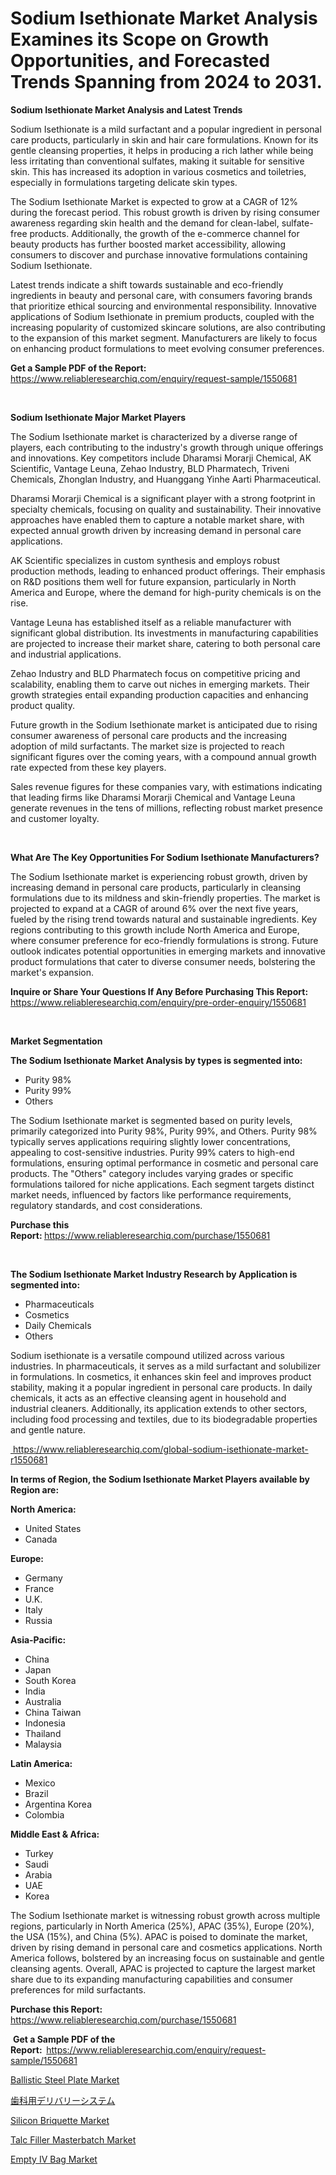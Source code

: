 <p><h1>Sodium Isethionate Market Analysis Examines its Scope on Growth Opportunities, and Forecasted Trends Spanning from 2024 to 2031.</h1></p><p><strong>Sodium Isethionate Market Analysis and Latest Trends</strong></p>
<p><p>Sodium Isethionate is a mild surfactant and a popular ingredient in personal care products, particularly in skin and hair care formulations. Known for its gentle cleansing properties, it helps in producing a rich lather while being less irritating than conventional sulfates, making it suitable for sensitive skin. This has increased its adoption in various cosmetics and toiletries, especially in formulations targeting delicate skin types.</p><p>The Sodium Isethionate Market is expected to grow at a CAGR of 12% during the forecast period. This robust growth is driven by rising consumer awareness regarding skin health and the demand for clean-label, sulfate-free products. Additionally, the growth of the e-commerce channel for beauty products has further boosted market accessibility, allowing consumers to discover and purchase innovative formulations containing Sodium Isethionate.</p><p>Latest trends indicate a shift towards sustainable and eco-friendly ingredients in beauty and personal care, with consumers favoring brands that prioritize ethical sourcing and environmental responsibility. Innovative applications of Sodium Isethionate in premium products, coupled with the increasing popularity of customized skincare solutions, are also contributing to the expansion of this market segment. Manufacturers are likely to focus on enhancing product formulations to meet evolving consumer preferences.</p></p>
<p><strong>Get a Sample PDF of the Report:&nbsp;</strong> <a href="https://www.reliableresearchiq.com/enquiry/request-sample/1550681?utm_campaign=101&utm_medium=2&utm_source=Github&utm_content=ia&utm_term=08112024&utm_id=sodium-isethionate">https://www.reliableresearchiq.com/enquiry/request-sample/1550681</a></p>
<p>&nbsp;</p>
<p><strong>Sodium Isethionate Major Market Players</strong></p>
<p><p>The Sodium Isethionate market is characterized by a diverse range of players, each contributing to the industry's growth through unique offerings and innovations. Key competitors include Dharamsi Morarji Chemical, AK Scientific, Vantage Leuna, Zehao Industry, BLD Pharmatech, Triveni Chemicals, Zhonglan Industry, and Huanggang Yinhe Aarti Pharmaceutical.</p><p>Dharamsi Morarji Chemical is a significant player with a strong footprint in specialty chemicals, focusing on quality and sustainability. Their innovative approaches have enabled them to capture a notable market share, with expected annual growth driven by increasing demand in personal care applications.</p><p>AK Scientific specializes in custom synthesis and employs robust production methods, leading to enhanced product offerings. Their emphasis on R&D positions them well for future expansion, particularly in North America and Europe, where the demand for high-purity chemicals is on the rise.</p><p>Vantage Leuna has established itself as a reliable manufacturer with significant global distribution. Its investments in manufacturing capabilities are projected to increase their market share, catering to both personal care and industrial applications.</p><p>Zehao Industry and BLD Pharmatech focus on competitive pricing and scalability, enabling them to carve out niches in emerging markets. Their growth strategies entail expanding production capacities and enhancing product quality.</p><p>Future growth in the Sodium Isethionate market is anticipated due to rising consumer awareness of personal care products and the increasing adoption of mild surfactants. The market size is projected to reach significant figures over the coming years, with a compound annual growth rate expected from these key players.</p><p>Sales revenue figures for these companies vary, with estimations indicating that leading firms like Dharamsi Morarji Chemical and Vantage Leuna generate revenues in the tens of millions, reflecting robust market presence and customer loyalty.</p></p>
<p>&nbsp;</p>
<p><strong>What Are The Key Opportunities For Sodium Isethionate Manufacturers?</strong></p>
<p><p>The Sodium Isethionate market is experiencing robust growth, driven by increasing demand in personal care products, particularly in cleansing formulations due to its mildness and skin-friendly properties. The market is projected to expand at a CAGR of around 6% over the next five years, fueled by the rising trend towards natural and sustainable ingredients. Key regions contributing to this growth include North America and Europe, where consumer preference for eco-friendly formulations is strong. Future outlook indicates potential opportunities in emerging markets and innovative product formulations that cater to diverse consumer needs, bolstering the market's expansion.</p></p>
<p><strong>Inquire or Share Your Questions If Any Before Purchasing This Report:</strong> <a href="https://www.reliableresearchiq.com/enquiry/pre-order-enquiry/1550681?utm_campaign=101&utm_medium=2&utm_source=Github&utm_content=ia&utm_term=08112024&utm_id=sodium-isethionate">https://www.reliableresearchiq.com/enquiry/pre-order-enquiry/1550681</a></p>
<p>&nbsp;</p>
<p><strong>Market Segmentation</strong></p>
<p><strong>The Sodium Isethionate Market Analysis by types is segmented into:</strong></p>
<p><ul><li>Purity 98%</li><li>Purity 99%</li><li>Others</li></ul></p>
<p><p>The Sodium Isethionate market is segmented based on purity levels, primarily categorized into Purity 98%, Purity 99%, and Others. Purity 98% typically serves applications requiring slightly lower concentrations, appealing to cost-sensitive industries. Purity 99% caters to high-end formulations, ensuring optimal performance in cosmetic and personal care products. The "Others" category includes varying grades or specific formulations tailored for niche applications. Each segment targets distinct market needs, influenced by factors like performance requirements, regulatory standards, and cost considerations.</p></p>
<p><strong>Purchase this Report:&nbsp;</strong><a href="https://www.reliableresearchiq.com/purchase/1550681?utm_campaign=101&utm_medium=2&utm_source=Github&utm_content=ia&utm_term=08112024&utm_id=sodium-isethionate">https://www.reliableresearchiq.com/purchase/1550681</a></p>
<p>&nbsp;</p>
<p><strong>The Sodium Isethionate Market Industry Research by Application is segmented into:</strong></p>
<p><ul><li>Pharmaceuticals</li><li>Cosmetics</li><li>Daily Chemicals</li><li>Others</li></ul></p>
<p><p>Sodium isethionate is a versatile compound utilized across various industries. In pharmaceuticals, it serves as a mild surfactant and solubilizer in formulations. In cosmetics, it enhances skin feel and improves product stability, making it a popular ingredient in personal care products. In daily chemicals, it acts as an effective cleansing agent in household and industrial cleaners. Additionally, its application extends to other sectors, including food processing and textiles, due to its biodegradable properties and gentle nature.</p></p>
<p><a href="https://www.reliableresearchiq.com/global-sodium-isethionate-market-r1550681?utm_campaign=101&utm_medium=2&utm_source=Github&utm_content=ia&utm_term=08112024&utm_id=sodium-isethionate">&nbsp;https://www.reliableresearchiq.com/global-sodium-isethionate-market-r1550681</a></p>
<p><strong>In terms of Region, the Sodium Isethionate Market Players available by Region are:</strong></p>
<p>
    <p> <strong> North America: </strong>
        <ul>
            <li>United States</li>
            <li>Canada</li>
        </ul>
        </p> 
    <p> <strong> Europe: </strong>
        <ul>
            <li>Germany</li>
            <li>France</li>
            <li>U.K.</li>
            <li>Italy</li>
            <li>Russia</li>
        </ul>
        </p> 
    <p> <strong> Asia-Pacific: </strong>
        <ul>
            <li>China</li>
            <li>Japan</li>
            <li>South Korea</li>
            <li>India</li>
            <li>Australia</li>
            <li>China Taiwan</li>
            <li>Indonesia</li>
            <li>Thailand</li>
            <li>Malaysia</li>
        </ul>
        </p> 
    <p> <strong> Latin America: </strong>
        <ul>
            <li>Mexico</li>
            <li>Brazil</li>
            <li>Argentina Korea</li>
            <li>Colombia</li>
        </ul>
        </p> 
    <p> <strong> Middle East & Africa: </strong>
        <ul>
            <li>Turkey</li>
            <li>Saudi</li>
            <li>Arabia</li>
            <li>UAE</li>
            <li>Korea</li>
        </ul>
    </p>
    </p>
<p><p>The Sodium Isethionate market is witnessing robust growth across multiple regions, particularly in North America (25%), APAC (35%), Europe (20%), the USA (15%), and China (5%). APAC is poised to dominate the market, driven by rising demand in personal care and cosmetics applications. North America follows, bolstered by an increasing focus on sustainable and gentle cleansing agents. Overall, APAC is projected to capture the largest market share due to its expanding manufacturing capabilities and consumer preferences for mild surfactants.</p></p>
<p><strong>Purchase this Report: </strong><a href="https://www.reliableresearchiq.com/purchase/1550681?utm_campaign=101&utm_medium=2&utm_source=Github&utm_content=ia&utm_term=08112024&utm_id=sodium-isethionate">https://www.reliableresearchiq.com/purchase/1550681</a></p>
<p>&nbsp;<strong>Get a Sample PDF of the Report:&nbsp;&nbsp;</strong><a href="https://www.reliableresearchiq.com/enquiry/request-sample/1550681?utm_campaign=101&utm_medium=2&utm_source=Github&utm_content=ia&utm_term=08112024&utm_id=sodium-isethionate">https://www.reliableresearchiq.com/enquiry/request-sample/1550681</a></p>
<p><strong></strong></p>
<p><p><a href="https://github.com/ellenqyqdyches/Market-Research-Report-List-1/blob/main/ballistic-steel-plate-market.md?utm_campaign=101&utm_medium=2&utm_source=Github&utm_content=ia&utm_term=08112024&utm_id=sodium-isethionate">Ballistic Steel Plate Market</a></p><p><a href="https://github.com/lababdou/Market-Research-Report-List-6/blob/main/701228622603.md?utm_campaign=101&utm_medium=2&utm_source=Github&utm_content=ia&utm_term=08112024&utm_id=sodium-isethionate">歯科用デリバリーシステム</a></p><p><a href="https://github.com/azucena6lzcou/Market-Research-Report-List-1/blob/main/silicon-briquette-market.md?utm_campaign=101&utm_medium=2&utm_source=Github&utm_content=ia&utm_term=08112024&utm_id=sodium-isethionate">Silicon Briquette Market</a></p><p><a href="https://github.com/cleora2ime/Market-Research-Report-List-1/blob/main/talc-filler-masterbatch-market.md?utm_campaign=101&utm_medium=2&utm_source=Github&utm_content=ia&utm_term=08112024&utm_id=sodium-isethionate">Talc Filler Masterbatch Market</a></p><p><a href="https://issuu.com/reportprime-2/docs/empty-iv-bag-market-size-2030.pptx_0ee6f36234b749?utm_campaign=101&utm_medium=2&utm_source=Github&utm_content=ia&utm_term=08112024&utm_id=sodium-isethionate">Empty IV Bag Market</a></p></p>